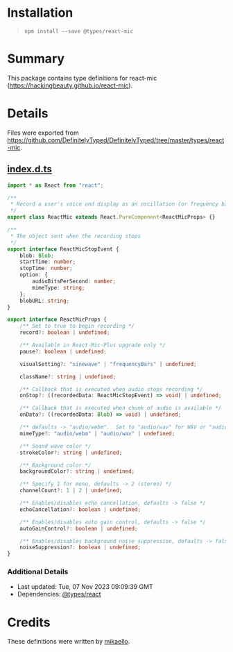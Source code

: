 # Installation
> `npm install --save @types/react-mic`

# Summary
This package contains type definitions for react-mic (https://hackingbeauty.github.io/react-mic).

# Details
Files were exported from https://github.com/DefinitelyTyped/DefinitelyTyped/tree/master/types/react-mic.
## [index.d.ts](https://github.com/DefinitelyTyped/DefinitelyTyped/tree/master/types/react-mic/index.d.ts)
````ts
import * as React from "react";

/**
 * Record a user's voice and display as an oscillation (or frequency bars).
 */
export class ReactMic extends React.PureComponent<ReactMicProps> {}

/**
 * The object sent when the recording stops
 */
export interface ReactMicStopEvent {
    blob: Blob;
    startTime: number;
    stopTime: number;
    option: {
        audioBitsPerSecond: number;
        mimeType: string;
    };
    blobURL: string;
}

export interface ReactMicProps {
    /** Set to true to begin recording */
    record?: boolean | undefined;

    /** Available in React-Mic-Plus upgrade only */
    pause?: boolean | undefined;

    visualSetting?: "sinewave" | "frequencyBars" | undefined;

    className?: string | undefined;

    /** Callback that is executed when audio stops recording */
    onStop?: ((recordedData: ReactMicStopEvent) => void) | undefined;

    /** Callback that is executed when chunk of audio is available */
    onData?: ((recordedData: Blob) => void) | undefined;

    /** defaults -> "audio/webm".  Set to "audio/wav" for WAV or "audio/mp3" for MP3 audio format (available in React-Mic-Gold) */
    mimeType?: "audio/webm" | "audio/wav" | undefined;

    /** Sound wave color */
    strokeColor?: string | undefined;

    /** Background color */
    backgroundColor?: string | undefined;

    /** Specify 1 for mono, defaults -> 2 (stereo) */
    channelCount?: 1 | 2 | undefined;

    /** Enables/disables echo cancellation, defaults -> false */
    echoCancellation?: boolean | undefined;

    /** Enables/disables auto gain control, defaults -> false */
    autoGainControl?: boolean | undefined;

    /** Enables/disables background noise suppression, defaults -> false */
    noiseSuppression?: boolean | undefined;
}

````

### Additional Details
 * Last updated: Tue, 07 Nov 2023 09:09:39 GMT
 * Dependencies: [@types/react](https://npmjs.com/package/@types/react)

# Credits
These definitions were written by [mikaello](https://github.com/mikaello).

